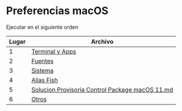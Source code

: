 # Preferencias macOS

Ejecutar en el siguiente orden

| Lugar | Archivo |
| ------ | ------ |
| 1 | [Terminal y Apps](Terminal%20y%20Apps.md)  |
| 2 | [Fuentes](Fuentes.md)  |
| 3 | [Sistema](Sistema.md)  |
| 4 | [Alias Fish](Alias%20Fish.md)  |
| 5 | [Solucion Provisoria Control Package macOS 11.md](Solucion%20Provisoria%20Control%20Package%20macOS%2011.md)    |
| 6 | [Otros](Otros.md)    |
